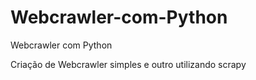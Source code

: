 # Webcrawler-com-Python

Webcrawler com Python

Criação de Webcrawler simples e outro utilizando scrapy